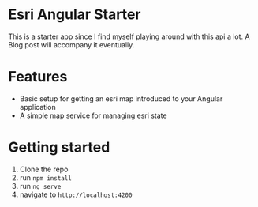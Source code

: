 # Esri Angular Starter

This is a starter app since I find myself playing around with this api a lot.
A Blog post will accompany it eventually.

# Features

- Basic setup for getting an esri map introduced to your Angular application
- A simple map service for managing esri state

# Getting started

1. Clone the repo
2. run `npm install`
3. run `ng serve`
4. navigate to `http://localhost:4200`
